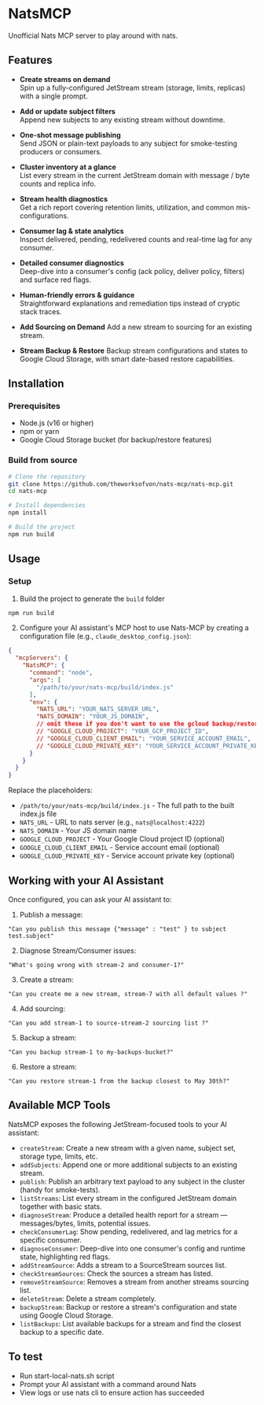 # NatsMCP

Unofficial Nats MCP server to play around with nats. 

## Features

- **Create streams on demand**  
  Spin up a fully-configured JetStream stream (storage, limits, replicas) with a single prompt.

- **Add or update subject filters**  
  Append new subjects to any existing stream without downtime.

- **One-shot message publishing**  
  Send JSON or plain-text payloads to any subject for smoke-testing producers or consumers.

- **Cluster inventory at a glance**  
  List every stream in the current JetStream domain with message / byte counts and replica info.

- **Stream health diagnostics**  
  Get a rich report covering retention limits, utilization, and common mis-configurations.

- **Consumer lag & state analytics**  
  Inspect delivered, pending, redelivered counts and real-time lag for any consumer.

- **Detailed consumer diagnostics**  
  Deep-dive into a consumer's config (ack policy, deliver policy, filters) and surface red flags.

- **Human-friendly errors & guidance**  
  Straightforward explanations and remediation tips instead of cryptic stack traces.

- **Add Sourcing on Demand**
  Add a new stream to sourcing for an existing stream.

- **Stream Backup & Restore**
  Backup stream configurations and states to Google Cloud Storage, with smart date-based restore capabilities.

## Installation

### Prerequisites

- Node.js (v16 or higher)
- npm or yarn
- Google Cloud Storage bucket (for backup/restore features)

### Build from source

```bash
# Clone the repository
git clone https://github.com/theworksofvon/nats-mcp/nats-mcp.git
cd nats-mcp

# Install dependencies
npm install

# Build the project
npm run build
```

## Usage

### Setup

1. Build the project to generate the `build` folder
```bash
npm run build
```

2. Configure your AI assistant's MCP host to use Nats-MCP by creating a configuration file (e.g., `claude_desktop_config.json`):

```json
{
  "mcpServers": {
    "NatsMCP": {
      "command": "node",
      "args": [
        "/path/to/your/nats-mcp/build/index.js"
      ],
      "env": {
        "NATS_URL": "YOUR_NATS_SERVER_URL",
        "NATS_DOMAIN": "YOUR_JS_DOMAIN",
        // omit these if you don't want to use the gcloud backup/restore features
        // "GOOGLE_CLOUD_PROJECT": "YOUR_GCP_PROJECT_ID",
        // "GOOGLE_CLOUD_CLIENT_EMAIL": "YOUR_SERVICE_ACCOUNT_EMAIL",
        // "GOOGLE_CLOUD_PRIVATE_KEY": "YOUR_SERVICE_ACCOUNT_PRIVATE_KEY"
      }
    }
  }
}
```

Replace the placeholders:
- `/path/to/your/nats-mcp/build/index.js` - The full path to the built index.js file
- `NATS_URL` - URL to nats server (e.g., `nats@localhost:4222`)
- `NATS_DOMAIN` - Your JS domain name
- `GOOGLE_CLOUD_PROJECT` - Your Google Cloud project ID (optional)
- `GOOGLE_CLOUD_CLIENT_EMAIL` - Service account email (optional)
- `GOOGLE_CLOUD_PRIVATE_KEY` - Service account private key (optional)

## Working with your AI Assistant

Once configured, you can ask your AI assistant to:

1. Publish a message:
  ```
  "Can you publish this message {"message" : "test" } to subject test.subject"
  ```

2. Diagnose Stream/Consumer issues:
  ```
  "What's going wrong with stream-2 and consumer-1?"
  ```

3. Create a stream:
  ```
  "Can you create me a new stream, stream-7 with all default values ?"
  ```

4. Add sourcing:
  ```
  "Can you add stream-1 to source-stream-2 sourcing list ?"
  ```

5. Backup a stream:
  ```
  "Can you backup stream-1 to my-backups-bucket?"
  ```

6. Restore a stream:
  ```
  "Can you restore stream-1 from the backup closest to May 30th?"
  ```

## Available MCP Tools

NatsMCP exposes the following JetStream-focused tools to your AI assistant:

- `createStream`: Create a new stream with a given name, subject set, storage type, limits, etc.
- `addSubjects`: Append one or more additional subjects to an existing stream.
- `publish`: Publish an arbitrary text payload to any subject in the cluster (handy for smoke-tests).
- `listStreams`: List every stream in the configured JetStream domain together with basic stats.
- `diagnoseStream`: Produce a detailed health report for a stream — messages/bytes, limits, potential issues.
- `checkConsumerLag`: Show pending, redelivered, and lag metrics for a specific consumer.
- `diagnoseConsumer`: Deep-dive into one consumer's config and runtime state, highlighting red flags.
- `addStreamSource`: Adds a stream to a SourceStream sources list.
- `checkStreamSources`: Check the sources a stream has listed.
- `removeStreamSource`: Removes a stream from another streams sourcing list.
- `deleteStream`: Delete a stream completely.
- `backupStream`: Backup or restore a stream's configuration and state using Google Cloud Storage.
- `listBackups`: List available backups for a stream and find the closest backup to a specific date.

## To test

- Run start-local-nats.sh script
- Prompt your AI assistant with a command around Nats
- View logs or use nats cli to ensure action has succeeded